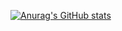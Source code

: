 [![Anurag's GitHub stats](https://github-readme-stats.vercel.app/api?username=Neschadin&count_private=true&show_icons=true&theme=transparent)](https://github.com/anuraghazra/github-readme-stats)

<!--
**Neschadin/Neschadin** is a ✨ _special_ ✨ repository because its `README.md` (this file) appears on your GitHub profile.

Here are some ideas to get you started:

- 🔭 I’m currently working on ...
- 🌱 I’m currently learning ...
- 👯 I’m looking to collaborate on ...
- 🤔 I’m looking for help with ...
- 💬 Ask me about ...
- 📫 How to reach me: ...
- 😄 Pronouns: ...
- ⚡ Fun fact: ...
-->
